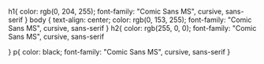 h1{
    color: rgb(0, 204, 255);
    font-family: "Comic Sans MS", cursive, sans-serif
  }
body {
  text-align: center;
   color: rgb(0, 153, 255);
    font-family: "Comic Sans MS", cursive, sans-serif
}
h2{
  color: rgb(255, 0, 0);
  font-family: "Comic Sans MS", cursive, sans-serif
  
}
p{
  color: black;
  font-family: "Comic Sans MS", cursive, sans-serif
}
